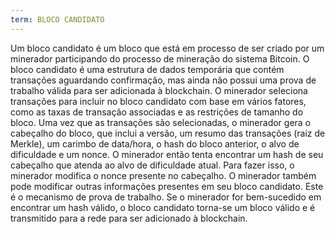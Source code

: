 ```yaml
---
term: BLOCO CANDIDATO
---
```


Um bloco candidato é um bloco que está em processo de ser criado por um minerador participando do processo de mineração do sistema Bitcoin. O bloco candidato é uma estrutura de dados temporária que contém transações aguardando confirmação, mas ainda não possui uma prova de trabalho válida para ser adicionada à blockchain. O minerador seleciona transações para incluir no bloco candidato com base em vários fatores, como as taxas de transação associadas e as restrições de tamanho do bloco. Uma vez que as transações são selecionadas, o minerador gera o cabeçalho do bloco, que inclui a versão, um resumo das transações (raiz de Merkle), um carimbo de data/hora, o hash do bloco anterior, o alvo de dificuldade e um nonce. O minerador então tenta encontrar um hash de seu cabeçalho que atenda ao alvo de dificuldade atual. Para fazer isso, o minerador modifica o nonce presente no cabeçalho. O minerador também pode modificar outras informações presentes em seu bloco candidato. Este é o mecanismo de prova de trabalho. Se o minerador for bem-sucedido em encontrar um hash válido, o bloco candidato torna-se um bloco válido e é transmitido para a rede para ser adicionado à blockchain.